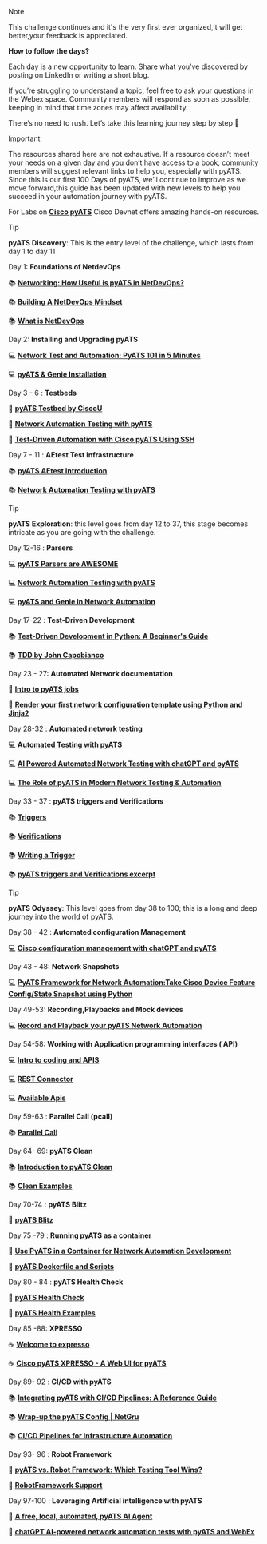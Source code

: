 > [!NOTE]  
> This challenge continues and it's the very first ever organized,it will get better,your feedback is appreciated.


**How to follow the days?**

Each day is a new opportunity to learn. Share what you’ve discovered by posting on LinkedIn or writing a short blog.

If you’re struggling to understand a topic, feel free to ask your questions in the Webex space. Community members will respond as soon as possible, keeping in mind that time zones may affect availability.

There’s no need to rush. Let’s take this learning journey step by step :turtle:


> [!IMPORTANT]
> The resources shared here are not exhaustive. If a resource doesn’t meet your
> needs on a given day and you don’t have access to a book, community members
> will suggest relevant links to help you, especially with pyATS. Since this is
> our first 100 Days of pyATS, we’ll continue to improve as we move forward,this guide has been updated with new levels to help you succeed in your automation journey with pyATS.

For Labs on [**Cisco pyATS**](https://developer.cisco.com/search?type=all&q=pyATS) Cisco Devnet offers amazing hands-on resources.


> [!TIP]
> **pyATS Discovery**: This is the entry level of the challenge, which lasts from day 1 to day 11 


Day 1: **Foundations of NetdevOps**

:books: [**Networking: How Useful is pyATS in NetDevOps?**](https://hackernoon.com/networking-how-useful-is-pyats-in-netdevops)

:books: [**Building A NetDevOps Mindset**](https://www.itential.com/blog/company/infrastructure-as-code/building-a-netdevops-mindset/)

:books: [**What is NetDevOps**](https://www.pynetlabs.com/what-is-netdevops/)


Day 2: **Installing and Upgrading pyATS**

:computer: [**Network Test and Automation: PyATS 101 in 5 Minutes**](https://hackernoon.com/network-test-and-automation-pyats-101-in-5-minutes) 

:computer: [**pyATS & Genie Installation**](https://youtu.be/xq_iBlEwfq8)


Day 3 - 6 : **Testbeds**

:gem: [**pyATS Testbed by CiscoU**](https://youtu.be/nFY0THRtLx8) 

:gem: [**Network Automation Testing with pyATS**](https://ondemandelearning.cisco.com/apollo-alpha/mc_naec10_13/pages/1)

:gem: [**Test-Driven Automation with Cisco pyATS Using SSH**](https://ciscolearning.github.io/cisco-learning-codelabs/posts/pyats-ssh/#0) 


Day 7 - 11 : **AEtest Test Infrastructure**

:books: [**pyATS AEtest Introduction**](https://rayka-co.com/lesson/pyats-aetest-introduction/)

:books: [**Network Automation Testing with pyATS**](https://ondemandelearning.cisco.com/apollo-alpha/mc_naec10_13/pages/1)



> [!TIP]
> **pyATS Exploration**: this level goes from day 12 to 37, this stage becomes intricate as you are going with the challenge.


Day 12-16 : **Parsers**

:computer: [**pyATS Parsers are AWESOME**](https://youtu.be/KRZcGxvZRmI)

:computer: [**Network Automation Testing with pyATS**](https://ondemandelearning.cisco.com/apollo-alpha/mc_naec10_13/pages/1)

:computer: [**pyATS and Genie in Network Automation**](https://rayka-co.com/lesson/pyats-and-genie-in-network-automation/)


Day 17-22 : **Test-Driven Development**

:books: [**Test-Driven Development in Python: A Beginner's Guide**](https://www.datacamp.com/tutorial/test-driven-development-in-python)

:books: [**TDD by John Capobianco**](https://www.ciscolive.com/c/dam/r/ciscolive/global-event/docs/2023/pdf/BRKCRT-2013.pdf)


Day 23 - 27: **Automated Network documentation**

:gem: [**Intro to pyATS jobs**](https://netcraftsmen.com/network-validation-with-pyats/)

:gem: [**Render your first network configuration template using Python and Jinja2**](https://blogs.cisco.com/developer/network-configuration-template)


Day 28-32 : **Automated network testing**

:computer: [**Automated Testing with pyATS**](https://youtu.be/ahf_3P_OmIs)

:computer: [**AI Powered Automated Network Testing with chatGPT and pyATS**](https://youtu.be/wdGhzrtV6E0)

:computer: [**The Role of pyATS in Modern Network Testing & Automation**](https://orhanergun.net/the-role-of-pyats-in-modern-network-testing-automation)


Day 33 - 37 : **pyATS triggers and Verifications** 

:books: [**Triggers**](https://www.ciscopress.com/articles/article.asp?p=3197441&seqNum=3) 

:books: [**Verifications**](https://www.ciscopress.com/articles/article.asp?p=3197441&seqNum=4)

:books: [**Writing a Trigger**](https://github.com/CiscoTestAutomation/getting-started/blob/main/develop-guide/writetrigger/writetrigger.rst)

:books: [**pyATS triggers and Verifications excerpt**](https://ptgmedia.pearsoncmg.com/images/9780138031671/samplepages/9780138031671_Sample.pdf)



> [!TIP]
> **pyATS Odyssey**: This level goes from day 38 to 100; this is a long and deep journey into the world of pyATS.


Day 38 - 42 : **Automated configuration Management**

:computer: [**Cisco configuration management with chatGPT and pyATS**](https://youtu.be/8EXXSpUWTw8)

Day 43 - 48: **Network Snapshots**

:computer: [**PyATS Framework for Network Automation:Take Cisco Device Feature Config/State Snapshot using Python**](https://youtu.be/KBHxgZFeJCc)


Day 49-53: **Recording,Playbacks and Mock devices**

:computer: [**Record and Playback your pyATS Network Automation**](https://youtu.be/koXiW2M3z04)


Day 54-58: **Working with Application programming interfaces ( API)**

:computer: [**Intro to coding and APIS**](https://developer.cisco.com/learning/modules/programming-fundamentals/intro-coding-and-apis/introduction/)

:computer: [**REST Connector**](https://developer.cisco.com/docs/rest-connector/)

:computer: [**Available Apis**](https://pubhub.devnetcloud.com/media/genie-feature-browser/docs/#/apis)


Day 59-63 : **Parallel Call (pcall)**

:books: [**Parallel Call**](https://docs.devnetexperttraining.com/static-docs/pyATS/async/pcall.html)


Day 64- 69: **pyATS Clean**

:books: [**Introduction to pyATS Clean**](https://pubhub.devnetcloud.com/media/genie-docs/docs/clean/index.html)

:books: [**Clean Examples**](https://github.com/CiscoTestAutomation/examples/tree/master/clean) 


Day 70-74 : **pyATS Blitz**

:pencil: [**pyATS Blitz**](https://pubhub.devnetcloud.com/media/genie-docs/docs/blitz/index.html)

Day 75 -79 : **Running pyATS as a container**

:pencil: [**Use PyATS in a Container for Network Automation Development**](https://youtu.be/1sL9Q4_1Puw)

:pencil: [**pyATS Dockerfile and Scripts**](https://github.com/CiscoTestAutomation/pyats-docker)

Day 80 - 84 : **pyATS Health Check**

:microscope: [**pyATS Health Check**](https://pubhub.devnetcloud.com/media/genie-docs/docs/health/index.html)

:microscope: [**pyATS Health Examples**](https://github.com/CiscoTestAutomation/examples/tree/master/health)


Day 85 -88: **XPRESSO** 

:coffee: [**Welcome to expresso**](https://developer.cisco.com/docs/xpresso/welcome/#-welcome-to-xpresso)

:coffee: [**Cisco pyATS XPRESSO - A Web UI for pyATS**](https://youtu.be/tK8FQ1CzQFo)


Day 89- 92 : **CI/CD with pyATS**

:books: [**Integrating pyATS with CI/CD Pipelines: A Reference Guide**](https://orhanergun.net/integrating-pyats-with-ci-cd-pipelines-a-reference-guide)

:books: [**Wrap-up the pyATS Config | NetGru**](https://youtu.be/Wh0xUUQKxSg)

:books: [**CI/CD Pipelines for Infrastructure Automation**](https://youtu.be/IDAs9eq_NOU)


Day 93- 96 : **Robot Framework**

:robot: [**pyATS vs. Robot Framework: Which Testing Tool Wins?**](https://orhanergun.net/pyats-vs-robot-framework-which-testing-tool-wins)

:robot: [**RobotFramework Support**](https://pubhub.devnetcloud.com/media/pyats/docs/robot/index.html#)



Day 97-100 : **Leveraging Artificial intelligence with pyATS**

:brain: [**A free, local, automated, pyATS AI Agent**](https://youtu.be/-YexrtDweGo)

:brain: [**chatGPT AI-powered network automation tests with pyATS and WebEx**](https://youtu.be/V6naa8bvbN0)

